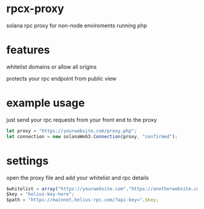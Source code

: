 # rpcx-proxy
solana rpc proxy for non-node enviroments running php

# features
whitelist domains or allow all origins

protects your rpc endpoint from public view

# example usage
just send your rpc requests from your front end to the proxy
```javascript
let proxy = "https://yourwebsite.com/proxy.php";
let connection = new solanaWeb3.Connection(proxy, "confirmed");
```

# settings
open the proxy file and add your whitelist and rpc details
```javascript
$whitelist = array("https://yourwebsite.com","https://anotherwebsite.com"); 
$key = "helius-key-here";
$path = "https://mainnet.helius-rpc.com/?api-key=".$key;
```
